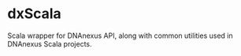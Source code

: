 # dxScala

Scala wrapper for DNAnexus API, along with common utilities used in DNAnexus Scala projects.